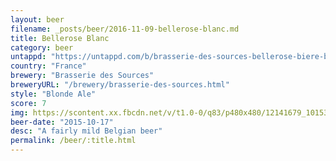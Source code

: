 ```yaml
---
layout: beer
filename: _posts/beer/2016-11-09-bellerose-blanc.md
title: Bellerose Blanc
category: beer
untappd: "https://untappd.com/b/brasserie-des-sources-bellerose-biere-blonde-extra/289546"
country: "France"
brewery: "Brasserie des Sources"
breweryURL: "/brewery/brasserie-des-sources.html"
style: "Blonde Ale"
score: 7
img: https://scontent.xx.fbcdn.net/v/t1.0-0/q83/p480x480/12141679_10153656863378745_27632216009951724_n.jpg?oh=0ec0f592244f4d13e646dbc4f772c30f&oe=59347392
beer-date: "2015-10-17"
desc: "A fairly mild Belgian beer"
permalink: /beer/:title.html
---
```


